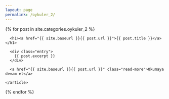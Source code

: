 ```yaml
---
layout: page
permalink: /oykuler_2/
---
```


<div class="oykus">
  {% for post in site.categories.oykuler_2 %}
    <article class="post">

      <h1><a href="{{ site.baseurl }}{{ post.url }}">{{ post.title }}</a></h1>

      <div class="entry">
        {{ post.excerpt }}
      </div>

      <a href="{{ site.baseurl }}{{ post.url }}" class="read-more">Okumaya devam et</a>

    </article>
  {% endfor %}
</div>
